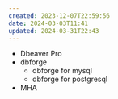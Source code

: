 ```yaml
---
created: 2023-12-07T22:59:56
date: 2024-03-03T11:41
updated: 2024-03-31T22:43
---
```

- Dbeaver Pro
- dbforge
	- dbforge for mysql
	- dbforge for postgresql
- MHA